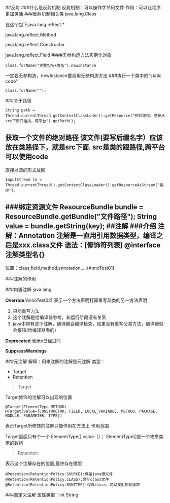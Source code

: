 ##反射
###什么是反射机制
反射机制：可以操作字节码文件
作用：可以让程序更加灵活
###反射机制相关类
java.lang.Class

在这个包下java.lang.reflect.*

java.lang.reflect.Method

java.lang.reflect.Constructor

java.lang.reflect.Field
####无参构造方法实例化对象
~~~
Class.forName("完整包名+类名").newInstance 
~~~
一定要无参构造，newInstance要调用无参构造方法
###执行一个类中的"static code"
~~~
Class.forName("");
~~~
###关于路径
~~~
String path = Thread.currentThread.getContextClassLoder().getResource("相对路径，但是从src下面开始找，跨平台").getPath();
~~~
获取一个文件的绝对路径
该文件(要写后缀名字）应该放在类路径下，就是src下面.
src是类的跟路径,跨平台可以使用code
---
直接以流的形式放回
~~~
InputStream in = Thread.currentThread().getContextClassLoader().getResourceAsStream("路径");
~~~
###绑定资源文件
ResourceBundle bundle = ResourceBundle.getBundle("文件路径");
String value = bundle.getString(key);
##注解
###介绍
注解：Annotation
注解是一直用引用数据类型，编译之后是xxx.class文件
语法：[修饰符列表] @interface 注解类型名{}
---
位置：class,field,method,annotation,....(AnnoTest01)

###注解的作用


###内置注解
java.lang

**Override**(AnnoTest02)
表示一个方法声明打算重写超类的另一方法声明
1. 只能重写方法
2. 这个注解是给编译器参考，和运行阶段没有关系
3. java中带有这个注解，编译器会编译检查，如果没有重写父类方法，编译器就会报错(给编译器看的)

**Deprecated**
表示x已经过时

**SuppressWarnings**

###元注解
解释：用来注解的注解是元注解
类型：
* Target
* Retention

> Target

Target修饰的注解可以出现的位置
~~~
@Target(ElementType.METHOD)
@Target(value={CONSTRUCTOR, FIELD, LOCAL_VARIABLE, METHOD, PACKAGE, MODULE, PARAMETER, TYPE})
~~~
表示Target所修饰的注解只能作用在方法上
作用范围

Target里面只有个一个 ElementType[] value（）；
ElementType[]是一个枚举类型的数组

>Retention

表示这个注解存在的位置,最终存在哪里
~~~
@Retention(RetentionPolicy.SOURCE):保留java源文件
@Retention(RetentionPolicy.CLASS):保存class文件
@Retention(RetentionPolicy.RUNTIME):保存class，可以反射机制读取
~~~
###自定义注解
属性类型：int String
###


